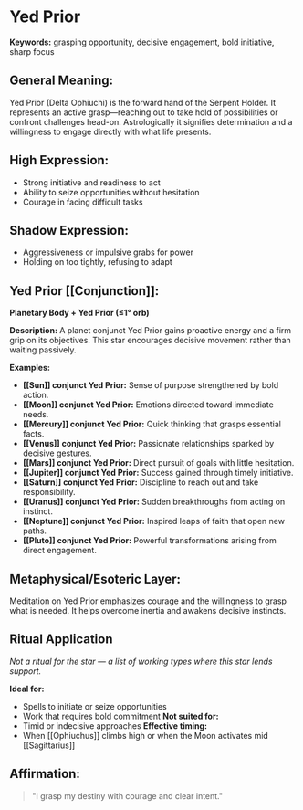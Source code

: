 # Yed Prior


**Keywords:** grasping opportunity, decisive engagement, bold initiative, sharp focus

## General Meaning:
Yed Prior (Delta Ophiuchi) is the forward hand of the Serpent Holder. It represents an active grasp—reaching out to take hold of possibilities or confront challenges head-on. Astrologically it signifies determination and a willingness to engage directly with what life presents.

## High Expression:
- Strong initiative and readiness to act
- Ability to seize opportunities without hesitation
- Courage in facing difficult tasks

## Shadow Expression:
- Aggressiveness or impulsive grabs for power
- Holding on too tightly, refusing to adapt

## Yed Prior [[Conjunction]]:

**Planetary Body + Yed Prior (≤1° orb)**

**Description:**
A planet conjunct Yed Prior gains proactive energy and a firm grip on its objectives. This star encourages decisive movement rather than waiting passively.

**Examples:**
- **[[Sun]] conjunct Yed Prior:** Sense of purpose strengthened by bold action.
- **[[Moon]] conjunct Yed Prior:** Emotions directed toward immediate needs.
- **[[Mercury]] conjunct Yed Prior:** Quick thinking that grasps essential facts.
- **[[Venus]] conjunct Yed Prior:** Passionate relationships sparked by decisive gestures.
- **[[Mars]] conjunct Yed Prior:** Direct pursuit of goals with little hesitation.
- **[[Jupiter]] conjunct Yed Prior:** Success gained through timely initiative.
- **[[Saturn]] conjunct Yed Prior:** Discipline to reach out and take responsibility.
- **[[Uranus]] conjunct Yed Prior:** Sudden breakthroughs from acting on instinct.
- **[[Neptune]] conjunct Yed Prior:** Inspired leaps of faith that open new paths.
- **[[Pluto]] conjunct Yed Prior:** Powerful transformations arising from direct engagement.

## Metaphysical/Esoteric Layer:
Meditation on Yed Prior emphasizes courage and the willingness to grasp what is needed. It helps overcome inertia and awakens decisive instincts.

## Ritual Application
*Not a ritual for the star — a list of working types where this star lends support.*

**Ideal for:**
- Spells to initiate or seize opportunities
- Work that requires bold commitment
**Not suited for:**
- Timid or indecisive approaches
**Effective timing:**
- When [[Ophiuchus]] climbs high or when the Moon activates mid [[Sagittarius]]

## Affirmation:

> "I grasp my destiny with courage and clear intent."

